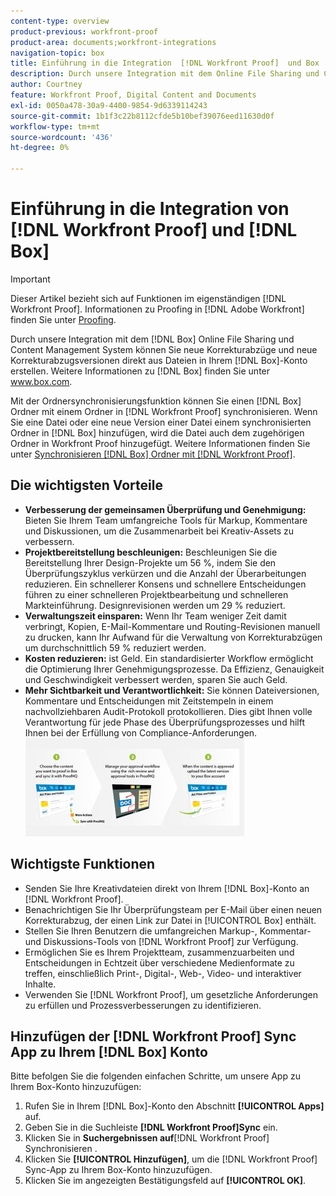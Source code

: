 ```yaml
---
content-type: overview
product-previous: workfront-proof
product-area: documents;workfront-integrations
navigation-topic: box
title: Einführung in die Integration  [!DNL Workfront Proof]  und Box
description: Durch unsere Integration mit dem Online File Sharing und Content Management System von Box können Sie neue Korrekturabzüge und neue Korrekturabzugsversionen direkt aus Dateien in Ihrem Box-Konto erstellen. Weitere Informationen zu Box finden Sie unter www.box.com.
author: Courtney
feature: Workfront Proof, Digital Content and Documents
exl-id: 0050a478-30a9-4400-9854-9d6339114243
source-git-commit: 1b1f3c22b8112cfde5b10bef39076eed11630d0f
workflow-type: tm+mt
source-wordcount: '436'
ht-degree: 0%

---
```


# Einführung in die Integration von [!DNL Workfront Proof] und [!DNL Box]

>[!IMPORTANT]
>
>Dieser Artikel bezieht sich auf Funktionen im eigenständigen [!DNL Workfront Proof]. Informationen zu Proofing in [!DNL Adobe Workfront] finden Sie unter [Proofing](../../../review-and-approve-work/proofing/proofing.md).

Durch unsere Integration mit dem [!DNL Box] Online File Sharing und Content Management System können Sie neue Korrekturabzüge und neue Korrekturabzugsversionen direkt aus Dateien in Ihrem [!DNL Box]-Konto erstellen. Weitere Informationen zu [!DNL Box] finden Sie unter www.box.com.

Mit der Ordnersynchronisierungsfunktion können Sie einen [!DNL Box] Ordner mit einem Ordner in [!DNL Workfront Proof] synchronisieren. Wenn Sie eine Datei oder eine neue Version einer Datei einem synchronisierten Ordner in [!DNL Box] hinzufügen, wird die Datei auch dem zugehörigen Ordner in Workfront Proof hinzugefügt. Weitere Informationen finden Sie unter [Synchronisieren [!DNL Box] Ordner mit [!DNL Workfront Proof]](../../../workfront-proof/wp-integrations/box/sycn-box-folder.md).

## Die wichtigsten Vorteile

* **Verbesserung der gemeinsamen Überprüfung und Genehmigung:** Bieten Sie Ihrem Team umfangreiche Tools für Markup, Kommentare und Diskussionen, um die Zusammenarbeit bei Kreativ-Assets zu verbessern.
* **Projektbereitstellung beschleunigen:** Beschleunigen Sie die Bereitstellung Ihrer Design-Projekte um 56 %, indem Sie den Überprüfungszyklus verkürzen und die Anzahl der Überarbeitungen reduzieren. Ein schnellerer Konsens und schnellere Entscheidungen führen zu einer schnelleren Projektbearbeitung und schnelleren Markteinführung. Designrevisionen werden um 29 % reduziert.
* **Verwaltungszeit einsparen:** Wenn Ihr Team weniger Zeit damit verbringt, Kopien, E-Mail-Kommentare und Routing-Revisionen manuell zu drucken, kann Ihr Aufwand für die Verwaltung von Korrekturabzügen um durchschnittlich 59 % reduziert werden.
* **Kosten reduzieren:** ist Geld. Ein standardisierter Workflow ermöglicht die Optimierung Ihrer Genehmigungsprozesse. Da Effizienz, Genauigkeit und Geschwindigkeit verbessert werden, sparen Sie auch Geld.
* **Mehr Sichtbarkeit und Verantwortlichkeit:** Sie können Dateiversionen, Kommentare und Entscheidungen mit Zeitstempeln in einem nachvollziehbaren Audit-Protokoll protokollieren. Dies gibt Ihnen volle Verantwortung für jede Phase des Überprüfungsprozesses und hilft Ihnen bei der Erfüllung von Compliance-Anforderungen.\
   ![Box_and_ProofHQ_integration.jpg](assets/box-and-proofhq-integration-350x157.jpg)

## Wichtigste Funktionen

* Senden Sie Ihre Kreativdateien direkt von Ihrem [!DNL Box]-Konto an [!DNL Workfront Proof].
* Benachrichtigen Sie Ihr Überprüfungsteam per E-Mail über einen neuen Korrekturabzug, der einen Link zur Datei in [!UICONTROL Box] enthält.
* Stellen Sie Ihren Benutzern die umfangreichen Markup-, Kommentar- und Diskussions-Tools von [!DNL Workfront Proof] zur Verfügung.
* Ermöglichen Sie es Ihrem Projektteam, zusammenzuarbeiten und Entscheidungen in Echtzeit über verschiedene Medienformate zu treffen, einschließlich Print-, Digital-, Web-, Video- und interaktiver Inhalte.
* Verwenden Sie [!DNL Workfront Proof], um gesetzliche Anforderungen zu erfüllen und Prozessverbesserungen zu identifizieren.

## Hinzufügen der [!DNL Workfront Proof] Sync App zu Ihrem [!DNL Box] Konto

Bitte befolgen Sie die folgenden einfachen Schritte, um unsere App zu Ihrem Box-Konto hinzuzufügen:

1. Rufen Sie in Ihrem [!DNL Box]-Konto den Abschnitt **[!UICONTROL Apps]** auf.
1. Geben Sie in die Suchleiste **[!DNL Workfront Proof]Sync** ein.
1. Klicken Sie in **Suchergebnissen auf**&#x200B;[!DNL Workfront Proof] Synchronisieren .
1. Klicken Sie **[!UICONTROL Hinzufügen]**, um die [!DNL Workfront Proof] Sync-App zu Ihrem Box-Konto hinzuzufügen.
1. Klicken Sie im angezeigten Bestätigungsfeld auf **[!UICONTROL OK]**.


